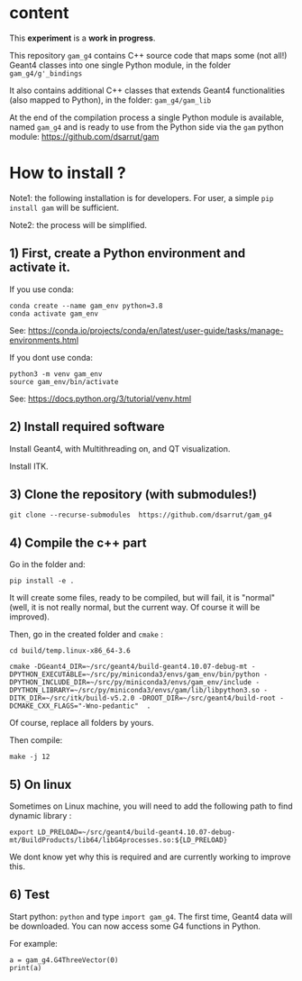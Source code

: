 

# content

This **experiment** is a **work in progress**. 

This repository `gam_g4` contains C++ source code that maps some (not all!) Geant4 classes into one single Python module, in the folder `gam_g4/g'_bindings`

It also contains additional C++ classes that extends Geant4 functionalities (also mapped to Python), in the folder: `gam_g4/gam_lib`

At the end of the compilation process a single Python module is available, named `gam_g4` and is ready to use from the Python side via the `gam` python module: https://github.com/dsarrut/gam

# How to install ?

Note1: the following installation is for developers. For user, a simple `pip install gam` will be sufficient. 

Note2: the process will be simplified.  

## 1) First, create a Python environment and activate it.

If you use conda:

```
conda create --name gam_env python=3.8
conda activate gam_env
```

See: https://conda.io/projects/conda/en/latest/user-guide/tasks/manage-environments.html

If you dont use conda: 

```
python3 -m venv gam_env 
source gam_env/bin/activate
```

See: https://docs.python.org/3/tutorial/venv.html

## 2) Install required software

Install Geant4, with Multithreading on, and QT visualization.

Install ITK.


## 3) Clone the repository (with submodules!)

`git clone --recurse-submodules  https://github.com/dsarrut/gam_g4`

## 4) Compile the c++ part

Go in the folder and:

`pip install -e .`

It will create some files, ready to be compiled, but will fail, it is "normal" (well, it is not really normal, but the current way. Of course it will be improved). 

Then, go in the created folder and `cmake` : 

```
cd build/temp.linux-x86_64-3.6

cmake -DGeant4_DIR=~/src/geant4/build-geant4.10.07-debug-mt -DPYTHON_EXECUTABLE=~/src/py/miniconda3/envs/gam_env/bin/python -DPYTHON_INCLUDE_DIR=~/src/py/miniconda3/envs/gam_env/include -DPYTHON_LIBRARY=~/src/py/miniconda3/envs/gam/lib/libpython3.so -DITK_DIR=~/src/itk/build-v5.2.0 -DROOT_DIR=~/src/geant4/build-root -DCMAKE_CXX_FLAGS="-Wno-pedantic"  . 
```

Of course, replace all folders by yours. 

Then compile: 

`make -j 12`

## 5) On linux

Sometimes on Linux machine, you will need to add the following path to find dynamic library : 

``` 
export LD_PRELOAD=~/src/geant4/build-geant4.10.07-debug-mt/BuildProducts/lib64/libG4processes.so:${LD_PRELOAD}
```

We dont know yet why this is required and are currently working to improve this. 

## 6) Test 

Start python: `python` and type `import gam_g4`. The first time, Geant4 data will be downloaded. You can now access some G4 functions in Python. 

For example:

```
a = gam_g4.G4ThreeVector(0)
print(a)
```


